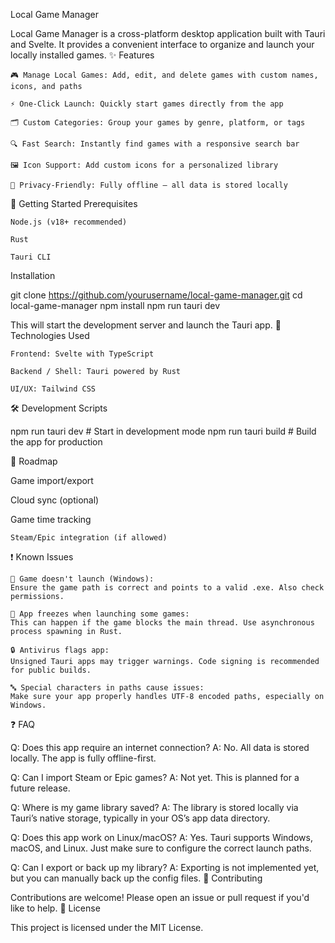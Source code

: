 Local Game Manager

Local Game Manager is a cross-platform desktop application built with Tauri and Svelte. It provides a convenient interface to organize and launch your locally installed games.
✨ Features

    🎮 Manage Local Games: Add, edit, and delete games with custom names, icons, and paths

    ⚡ One-Click Launch: Quickly start games directly from the app

    🗂️ Custom Categories: Group your games by genre, platform, or tags

    🔍 Fast Search: Instantly find games with a responsive search bar

    🖼️ Icon Support: Add custom icons for a personalized library

    🔐 Privacy-Friendly: Fully offline – all data is stored locally

🚀 Getting Started
Prerequisites

    Node.js (v18+ recommended)

    Rust

    Tauri CLI

Installation

git clone https://github.com/yourusername/local-game-manager.git
cd local-game-manager
npm install
npm run tauri dev

This will start the development server and launch the Tauri app.
🧩 Technologies Used

    Frontend: Svelte with TypeScript

    Backend / Shell: Tauri powered by Rust

    UI/UX: Tailwind CSS

🛠 Development Scripts

npm run tauri dev       # Start in development mode
npm run tauri build     # Build the app for production

📌 Roadmap

Game import/export

Cloud sync (optional)

Game time tracking

    Steam/Epic integration (if allowed)

❗ Known Issues

    🛑 Game doesn't launch (Windows):
    Ensure the game path is correct and points to a valid .exe. Also check permissions.

    🧱 App freezes when launching some games:
    This can happen if the game blocks the main thread. Use asynchronous process spawning in Rust.

    🔒 Antivirus flags app:
    Unsigned Tauri apps may trigger warnings. Code signing is recommended for public builds.

    🔤 Special characters in paths cause issues:
    Make sure your app properly handles UTF-8 encoded paths, especially on Windows.

❓ FAQ

Q: Does this app require an internet connection?
A: No. All data is stored locally. The app is fully offline-first.

Q: Can I import Steam or Epic games?
A: Not yet. This is planned for a future release.

Q: Where is my game library saved?
A: The library is stored locally via Tauri’s native storage, typically in your OS’s app data directory.

Q: Does this app work on Linux/macOS?
A: Yes. Tauri supports Windows, macOS, and Linux. Just make sure to configure the correct launch paths.

Q: Can I export or back up my library?
A: Exporting is not implemented yet, but you can manually back up the config files.
🤝 Contributing

Contributions are welcome! Please open an issue or pull request if you'd like to help.
📝 License

This project is licensed under the MIT License.